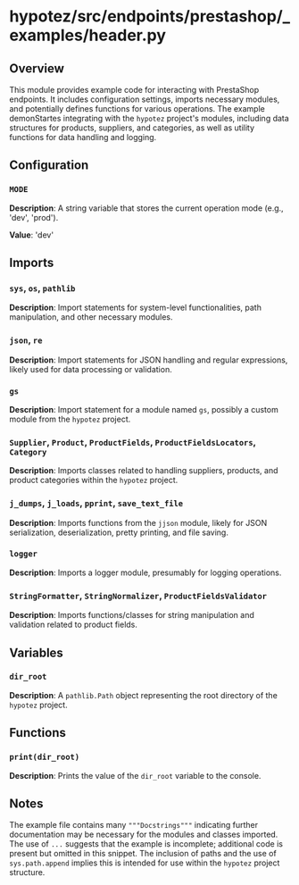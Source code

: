 # hypotez/src/endpoints/prestashop/_examples/header.py

## Overview

This module provides example code for interacting with PrestaShop endpoints. It includes configuration settings, imports necessary modules, and potentially defines functions for various operations.  The example demonStartes integrating with the `hypotez` project's modules, including data structures for products, suppliers, and categories, as well as utility functions for data handling and logging.


## Configuration

### `MODE`

**Description**: A string variable that stores the current operation mode (e.g., 'dev', 'prod').

**Value**: 'dev'


## Imports

### `sys`, `os`, `pathlib`

**Description**: Import statements for system-level functionalities, path manipulation, and other necessary modules.


### `json`, `re`

**Description**: Import statements for JSON handling and regular expressions, likely used for data processing or validation.


### `gs`

**Description**: Import statement for a module named `gs`, possibly a custom module from the `hypotez` project.


### `Supplier`, `Product`, `ProductFields`, `ProductFieldsLocators`, `Category`

**Description**: Imports classes related to handling suppliers, products, and product categories within the `hypotez` project.


### `j_dumps`, `j_loads`, `pprint`, `save_text_file`

**Description**: Imports functions from the `jjson` module, likely for JSON serialization, deserialization, pretty printing, and file saving.


### `logger`

**Description**: Imports a logger module, presumably for logging operations.


### `StringFormatter`, `StringNormalizer`, `ProductFieldsValidator`

**Description**: Imports functions/classes for string manipulation and validation related to product fields.


## Variables

### `dir_root`

**Description**: A `pathlib.Path` object representing the root directory of the `hypotez` project.


## Functions

### `print(dir_root)`

**Description**: Prints the value of the `dir_root` variable to the console.


## Notes

The example file contains many `"""Docstrings"""` indicating further documentation may be necessary for the modules and classes imported. The use of `...` suggests that the example is incomplete; additional code is present but omitted in this snippet.  The inclusion of paths and the use of `sys.path.append` implies this is intended for use within the `hypotez` project structure.